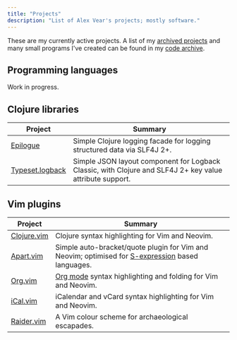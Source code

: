 ```yaml
---
title: "Projects"
description: "List of Alex Vear's projects; mostly software."
---
```


These are my currently active projects. A list of my [archived projects](https://github.com/axvr/archive/blob/master/timeline.md)
and many small programs I've created can be found in my [code archive](https://github.com/axvr/archive).


## Programming languages

Work in progress.


## Clojure libraries

| Project | Summary |
|---|---|
| [Epilogue](https://github.com/b-social/epilogue) <!-- 2023-04-02 --> | Simple Clojure logging facade for logging structured data via SLF4J 2+. |
| [Typeset.logback](https://github.com/b-social/typeset.logback) <!-- 2023-05-28 --> | Simple JSON layout component for Logback Classic, with Clojure and SLF4J 2+ key value attribute support. |


## Vim plugins

| Project | Summary |
|---|---|
| [Clojure.vim](https://github.com/clojure-vim/clojure.vim) <!-- 2020-09-11 --> | Clojure syntax highlighting for Vim and Neovim. |
| [Apart.vim](https://github.com/axvr/apart.vim) <!-- 2021-11-10 --> | Simple auto-bracket/quote plugin for Vim and Neovim; optimised for [S-expression](https://en.wikipedia.org/wiki/S-expression) based languages. |
| [Org.vim](https://github.com/axvr/org.vim) <!-- 2018-11-03 --> | [Org mode](https://orgmode.org/) syntax highlighting and folding for Vim and Neovim. |
| [iCal.vim](https://github.com/axvr/ical.vim) <!-- 2024-06-24 --> | iCalendar and vCard syntax highlighting for Vim and Neovim. |
| [Raider.vim](https://github.com/axvr/raider.vim) <!-- 2021-02-28 --> | A Vim colour scheme for archaeological escapades. |


<!--
## Other

| Project | Date | Summary |
|---|---|---|
| [dotfiles](https://github.com/axvr/dotfiles) | 2017-04-16 | Config files for my personal computers. |
| [www.alexvear.com](https://github.com/axvr/axvr.github.io) | 2021-08-29 | This website. |
| [Code archive](https://github.com/axvr/codedump) | 2017-10-03 | An archive of various small bits of code I've created over the years. |
-->
